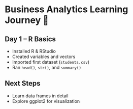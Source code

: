# Business Analytics Learning Journey 🚀

## Day 1 – R Basics
- Installed R & RStudio
- Created variables and vectors
- Imported first dataset (`students.csv`)
- Ran `head()`, `str()`, and `summary()`

## Next Steps
- Learn data frames in detail
- Explore ggplot2 for visualization
